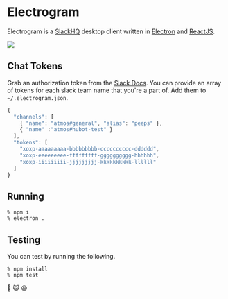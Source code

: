 # Electrogram

Electrogram is a [SlackHQ](https://slack.com/) desktop client written in [Electron](http://electron.atom.io/) and [ReactJS](https://facebook.github.io/react/).

![](https://cloud.githubusercontent.com/assets/38/8422328/d0c94866-1e8e-11e5-91c3-8f54b7c6f98d.gif)

## Chat Tokens

Grab an authorization token from the [Slack Docs](https://api.slack.com/web). You can provide an array of tokens for each slack team name that you're a part of. Add them to `~/.electrogram.json`.

```javascript
{
  "channels": [
    { "name": "atmos#general", "alias": "peeps" },
    { "name" :"atmos#hubot-test" }
  ],
  "tokens": [
    "xoxp-aaaaaaaaa-bbbbbbbbb-cccccccccc-dddddd",
    "xoxp-eeeeeeeee-fffffffff-gggggggggg-hhhhhh",
    "xoxp-iiiiiiiii-jjjjjjjjj-kkkkkkkkkk-llllll"
  ]
}
```

## Running

    % npm i
    % electron .

## Testing

You can test by running the following.

    % npm install
    % npm test

:revolving_hearts: :smiley_cat: :smiley:
